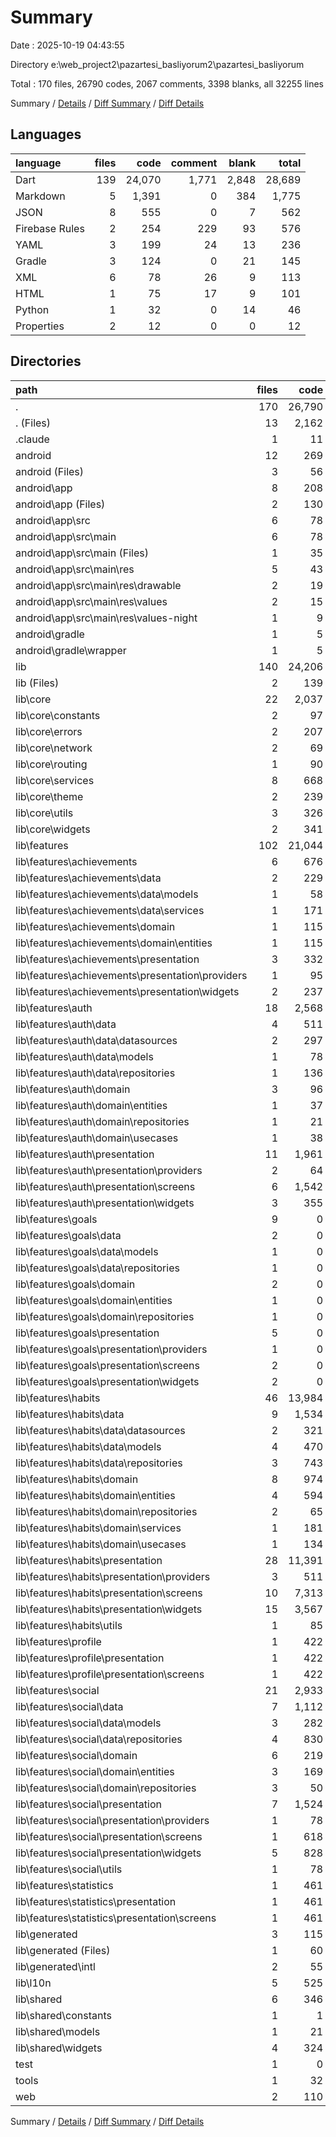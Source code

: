 # Summary

Date : 2025-10-19 04:43:55

Directory e:\\web_project2\\pazartesi_basliyorum2\\pazartesi_basliyorum

Total : 170 files,  26790 codes, 2067 comments, 3398 blanks, all 32255 lines

Summary / [Details](details.md) / [Diff Summary](diff.md) / [Diff Details](diff-details.md)

## Languages
| language | files | code | comment | blank | total |
| :--- | ---: | ---: | ---: | ---: | ---: |
| Dart | 139 | 24,070 | 1,771 | 2,848 | 28,689 |
| Markdown | 5 | 1,391 | 0 | 384 | 1,775 |
| JSON | 8 | 555 | 0 | 7 | 562 |
| Firebase Rules | 2 | 254 | 229 | 93 | 576 |
| YAML | 3 | 199 | 24 | 13 | 236 |
| Gradle | 3 | 124 | 0 | 21 | 145 |
| XML | 6 | 78 | 26 | 9 | 113 |
| HTML | 1 | 75 | 17 | 9 | 101 |
| Python | 1 | 32 | 0 | 14 | 46 |
| Properties | 2 | 12 | 0 | 0 | 12 |

## Directories
| path | files | code | comment | blank | total |
| :--- | ---: | ---: | ---: | ---: | ---: |
| . | 170 | 26,790 | 2,067 | 3,398 | 32,255 |
| . (Files) | 13 | 2,162 | 253 | 492 | 2,907 |
| .claude | 1 | 11 | 0 | 1 | 12 |
| android | 12 | 269 | 26 | 30 | 325 |
| android (Files) | 3 | 56 | 0 | 8 | 64 |
| android\\app | 8 | 208 | 26 | 22 | 256 |
| android\\app (Files) | 2 | 130 | 0 | 13 | 143 |
| android\\app\\src | 6 | 78 | 26 | 9 | 113 |
| android\\app\\src\\main | 6 | 78 | 26 | 9 | 113 |
| android\\app\\src\\main (Files) | 1 | 35 | 6 | 5 | 46 |
| android\\app\\src\\main\\res | 5 | 43 | 20 | 4 | 67 |
| android\\app\\src\\main\\res\\drawable | 2 | 19 | 2 | 2 | 23 |
| android\\app\\src\\main\\res\\values | 2 | 15 | 9 | 1 | 25 |
| android\\app\\src\\main\\res\\values-night | 1 | 9 | 9 | 1 | 19 |
| android\\gradle | 1 | 5 | 0 | 0 | 5 |
| android\\gradle\\wrapper | 1 | 5 | 0 | 0 | 5 |
| lib | 140 | 24,206 | 1,771 | 2,851 | 28,828 |
| lib (Files) | 2 | 139 | 12 | 25 | 176 |
| lib\\core | 22 | 2,037 | 297 | 421 | 2,755 |
| lib\\core\\constants | 2 | 97 | 19 | 18 | 134 |
| lib\\core\\errors | 2 | 207 | 101 | 72 | 380 |
| lib\\core\\network | 2 | 69 | 13 | 18 | 100 |
| lib\\core\\routing | 1 | 90 | 5 | 15 | 110 |
| lib\\core\\services | 8 | 668 | 61 | 154 | 883 |
| lib\\core\\theme | 2 | 239 | 26 | 32 | 297 |
| lib\\core\\utils | 3 | 326 | 68 | 78 | 472 |
| lib\\core\\widgets | 2 | 341 | 4 | 34 | 379 |
| lib\\features | 102 | 21,044 | 1,094 | 2,111 | 24,249 |
| lib\\features\\achievements | 6 | 676 | 38 | 84 | 798 |
| lib\\features\\achievements\\data | 2 | 229 | 19 | 33 | 281 |
| lib\\features\\achievements\\data\\models | 1 | 58 | 5 | 7 | 70 |
| lib\\features\\achievements\\data\\services | 1 | 171 | 14 | 26 | 211 |
| lib\\features\\achievements\\domain | 1 | 115 | 3 | 10 | 128 |
| lib\\features\\achievements\\domain\\entities | 1 | 115 | 3 | 10 | 128 |
| lib\\features\\achievements\\presentation | 3 | 332 | 16 | 41 | 389 |
| lib\\features\\achievements\\presentation\\providers | 1 | 95 | 9 | 16 | 120 |
| lib\\features\\achievements\\presentation\\widgets | 2 | 237 | 7 | 25 | 269 |
| lib\\features\\auth | 18 | 2,568 | 227 | 318 | 3,113 |
| lib\\features\\auth\\data | 4 | 511 | 69 | 80 | 660 |
| lib\\features\\auth\\data\\datasources | 2 | 297 | 57 | 60 | 414 |
| lib\\features\\auth\\data\\models | 1 | 78 | 9 | 8 | 95 |
| lib\\features\\auth\\data\\repositories | 1 | 136 | 3 | 12 | 151 |
| lib\\features\\auth\\domain | 3 | 96 | 28 | 25 | 149 |
| lib\\features\\auth\\domain\\entities | 1 | 37 | 3 | 5 | 45 |
| lib\\features\\auth\\domain\\repositories | 1 | 21 | 19 | 9 | 49 |
| lib\\features\\auth\\domain\\usecases | 1 | 38 | 6 | 11 | 55 |
| lib\\features\\auth\\presentation | 11 | 1,961 | 130 | 213 | 2,304 |
| lib\\features\\auth\\presentation\\providers | 2 | 64 | 28 | 18 | 110 |
| lib\\features\\auth\\presentation\\screens | 6 | 1,542 | 92 | 162 | 1,796 |
| lib\\features\\auth\\presentation\\widgets | 3 | 355 | 10 | 33 | 398 |
| lib\\features\\goals | 9 | 0 | 0 | 9 | 9 |
| lib\\features\\goals\\data | 2 | 0 | 0 | 2 | 2 |
| lib\\features\\goals\\data\\models | 1 | 0 | 0 | 1 | 1 |
| lib\\features\\goals\\data\\repositories | 1 | 0 | 0 | 1 | 1 |
| lib\\features\\goals\\domain | 2 | 0 | 0 | 2 | 2 |
| lib\\features\\goals\\domain\\entities | 1 | 0 | 0 | 1 | 1 |
| lib\\features\\goals\\domain\\repositories | 1 | 0 | 0 | 1 | 1 |
| lib\\features\\goals\\presentation | 5 | 0 | 0 | 5 | 5 |
| lib\\features\\goals\\presentation\\providers | 1 | 0 | 0 | 1 | 1 |
| lib\\features\\goals\\presentation\\screens | 2 | 0 | 0 | 2 | 2 |
| lib\\features\\goals\\presentation\\widgets | 2 | 0 | 0 | 2 | 2 |
| lib\\features\\habits | 46 | 13,984 | 669 | 1,270 | 15,923 |
| lib\\features\\habits\\data | 9 | 1,534 | 117 | 227 | 1,878 |
| lib\\features\\habits\\data\\datasources | 2 | 321 | 40 | 64 | 425 |
| lib\\features\\habits\\data\\models | 4 | 470 | 23 | 32 | 525 |
| lib\\features\\habits\\data\\repositories | 3 | 743 | 54 | 131 | 928 |
| lib\\features\\habits\\domain | 8 | 974 | 125 | 166 | 1,265 |
| lib\\features\\habits\\domain\\entities | 4 | 594 | 47 | 56 | 697 |
| lib\\features\\habits\\domain\\repositories | 2 | 65 | 49 | 38 | 152 |
| lib\\features\\habits\\domain\\services | 1 | 181 | 1 | 35 | 217 |
| lib\\features\\habits\\domain\\usecases | 1 | 134 | 28 | 37 | 199 |
| lib\\features\\habits\\presentation | 28 | 11,391 | 426 | 859 | 12,676 |
| lib\\features\\habits\\presentation\\providers | 3 | 511 | 72 | 104 | 687 |
| lib\\features\\habits\\presentation\\screens | 10 | 7,313 | 233 | 495 | 8,041 |
| lib\\features\\habits\\presentation\\widgets | 15 | 3,567 | 121 | 260 | 3,948 |
| lib\\features\\habits\\utils | 1 | 85 | 1 | 18 | 104 |
| lib\\features\\profile | 1 | 422 | 14 | 24 | 460 |
| lib\\features\\profile\\presentation | 1 | 422 | 14 | 24 | 460 |
| lib\\features\\profile\\presentation\\screens | 1 | 422 | 14 | 24 | 460 |
| lib\\features\\social | 21 | 2,933 | 138 | 375 | 3,446 |
| lib\\features\\social\\data | 7 | 1,112 | 48 | 172 | 1,332 |
| lib\\features\\social\\data\\models | 3 | 282 | 12 | 23 | 317 |
| lib\\features\\social\\data\\repositories | 4 | 830 | 36 | 149 | 1,015 |
| lib\\features\\social\\domain | 6 | 219 | 26 | 32 | 277 |
| lib\\features\\social\\domain\\entities | 3 | 169 | 4 | 9 | 182 |
| lib\\features\\social\\domain\\repositories | 3 | 50 | 22 | 23 | 95 |
| lib\\features\\social\\presentation | 7 | 1,524 | 47 | 158 | 1,729 |
| lib\\features\\social\\presentation\\providers | 1 | 78 | 25 | 29 | 132 |
| lib\\features\\social\\presentation\\screens | 1 | 618 | 5 | 53 | 676 |
| lib\\features\\social\\presentation\\widgets | 5 | 828 | 17 | 76 | 921 |
| lib\\features\\social\\utils | 1 | 78 | 17 | 13 | 108 |
| lib\\features\\statistics | 1 | 461 | 8 | 31 | 500 |
| lib\\features\\statistics\\presentation | 1 | 461 | 8 | 31 | 500 |
| lib\\features\\statistics\\presentation\\screens | 1 | 461 | 8 | 31 | 500 |
| lib\\generated | 3 | 115 | 28 | 32 | 175 |
| lib\\generated (Files) | 1 | 60 | 8 | 15 | 83 |
| lib\\generated\\intl | 2 | 55 | 20 | 17 | 92 |
| lib\\l10n | 5 | 525 | 330 | 221 | 1,076 |
| lib\\shared | 6 | 346 | 10 | 41 | 397 |
| lib\\shared\\constants | 1 | 1 | 0 | 1 | 2 |
| lib\\shared\\models | 1 | 21 | 4 | 10 | 35 |
| lib\\shared\\widgets | 4 | 324 | 6 | 30 | 360 |
| test | 1 | 0 | 0 | 1 | 1 |
| tools | 1 | 32 | 0 | 14 | 46 |
| web | 2 | 110 | 17 | 9 | 136 |

Summary / [Details](details.md) / [Diff Summary](diff.md) / [Diff Details](diff-details.md)